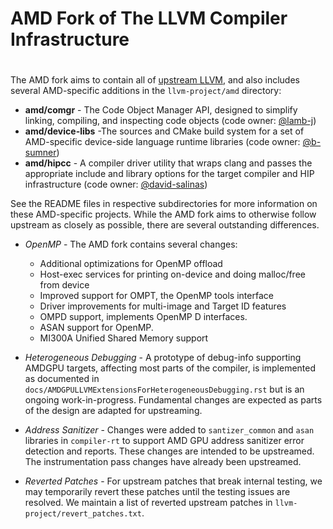 # AMD Fork of The LLVM Compiler Infrastructure 
#

The AMD fork aims to contain all of [upstream LLVM](https://github.com/llvm/llvm-project), and also includes several AMD-specific additions in the `llvm-project/amd` directory:

- **amd/comgr** - The Code Object Manager API, designed to simplify linking, compiling, and inspecting code objects (code owner: [@lamb-j](https://www.github.com/lamb-j))
- **amd/device-libs** -The sources and CMake build system for a set of AMD-specific device-side language runtime libraries (code owner: [@b-sumner](https://www.github.com/b-sumner))
- **amd/hipcc** - A compiler driver utility that wraps clang and passes the appropriate include and library options for the target compiler and HIP infrastructure (code owner: [@david-salinas](https://www.github.com/david-salinas))

See the README files in respective subdirectories for more information on these AMD-specific projects. While the AMD fork aims to otherwise follow upstream as closely as possible, there are several outstanding differences.

- *OpenMP* - The AMD fork contains several changes:
    * Additional optimizations for OpenMP offload
    * Host-exec services for printing on-device and doing malloc/free from device
    * Improved support for OMPT, the OpenMP tools interface
    * Driver improvements for multi-image and Target ID features
    * OMPD support, implements OpenMP D interfaces.
    * ASAN support for OpenMP.
    * MI300A Unified Shared Memory support

- *Heterogeneous Debugging* - A prototype of debug-info supporting AMDGPU targets, affecting most parts of the compiler, is implemented as documented in `docs/AMDGPULLVMExtensionsForHeterogeneousDebugging.rst` but is an ongoing work-in-progress. Fundamental changes are expected as parts of the design are adapted for upstreaming.
- *Address Sanitizer* - Changes were added to `santizer_common` and `asan` libraries in `compiler-rt` to support AMD GPU address sanitizer error detection and reports.  These changes are intended to be upstreamed.  The instrumentation pass changes have already been upstreamed.
- *Reverted Patches* - For upstream patches that break internal testing, we may temporarily revert these patches until the testing issues are resolved. We maintain a list of reverted upstream patches in `llvm-project/revert_patches.txt`.
